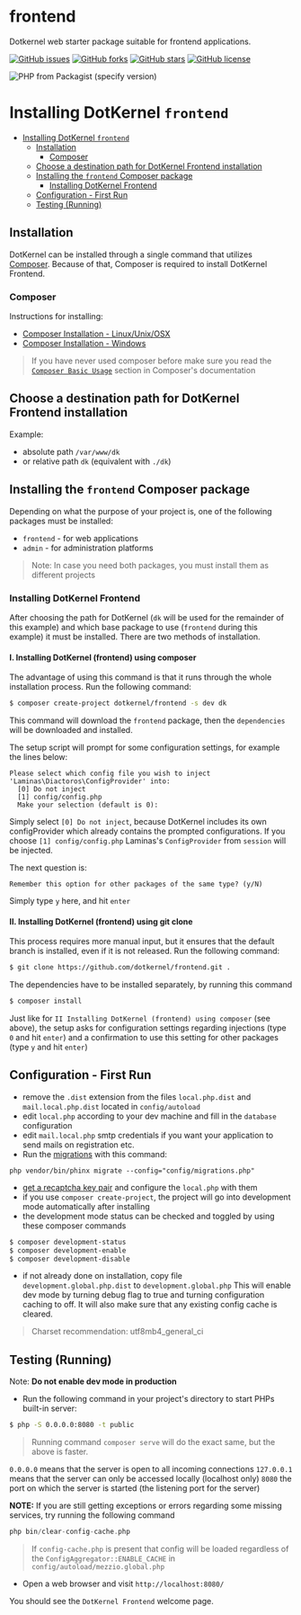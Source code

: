 # frontend

Dotkernel web starter package suitable for frontend applications.

[![GitHub issues](https://img.shields.io/github/issues/dotkernel/frontend)](https://github.com/dotkernel/frontend/issues)
[![GitHub forks](https://img.shields.io/github/forks/dotkernel/frontend)](https://github.com/dotkernel/frontend/network)
[![GitHub stars](https://img.shields.io/github/stars/dotkernel/frontend)](https://github.com/dotkernel/frontend/stargazers)
[![GitHub license](https://img.shields.io/github/license/dotkernel/frontend)](https://github.com/dotkernel/frontend/blob/3.0/LICENSE.md)


![PHP from Packagist (specify version)](https://img.shields.io/packagist/php-v/dotkernel/frontend/3.0.x-dev)


# Installing DotKernel `frontend`

- [Installing DotKernel `frontend`](#installing-dotkernel-frontend)
    - [Installation](#installation)
        - [Composer](#composer)
    - [Choose a destination path for DotKernel Frontend installation](#choose-a-destination-path-for-dotkernel-frontend-installation)
    - [Installing the `frontend` Composer package](#installing-the-frontend-composer-package)
        - [Installing DotKernel Frontend](#installing-dotkernel-frontend)
    - [Configuration - First Run](#configuration---first-run)
    - [Testing (Running)](#testing-running)

## Installation

DotKernel can be installed through a single command that utilizes [Composer](https://getcomposer.org/). Because of that, Composer is required to install DotKernel Frontend.

### Composer

Instructions for installing:

- [Composer Installation -  Linux/Unix/OSX](https://getcomposer.org/doc/00-intro.md#installation-linux-unix-osx)
- [Composer Installation - Windows](https://getcomposer.org/doc/00-intro.md#installation-windows)

> If you have never used composer before make sure you read the [`Composer Basic Usage`](https://getcomposer.org/doc/01-basic-usage.md) section in Composer's documentation

## Choose a destination path for DotKernel Frontend installation

Example:

- absolute path `/var/www/dk`
- or relative path `dk` (equivalent with `./dk`)

## Installing the `frontend` Composer package

Depending on what the purpose of your project is, one of the following packages must be installed:

- `frontend` - for web applications
- `admin` - for administration platforms

> Note: In case you need both packages, you must install them as different projects

### Installing DotKernel Frontend

After choosing the path for DotKernel (`dk` will be used for the remainder of this example) and which base package to use (`frontend` during this example) it must be installed. There are two methods of installation. 

#### I. Installing DotKernel (frontend) using composer 

The advantage of using this command is that it runs through the whole installation process. Run the following command:

```bash
$ composer create-project dotkernel/frontend -s dev dk
```

This command will download the `frontend` package, then the `dependencies` will be downloaded and installed.

The setup script will prompt for some configuration settings, for example the lines below:

```shell
Please select which config file you wish to inject 'Laminas\Diactoros\ConfigProvider' into:
  [0] Do not inject
  [1] config/config.php
  Make your selection (default is 0):
```

Simply select `[0] Do not inject`, because DotKernel includes its own configProvider which already contains the prompted configurations.
If you choose `[1] config/config.php` Laminas's `ConfigProvider` from `session` will be injected.

The next question is:

`Remember this option for other packages of the same type? (y/N)`

Simply type `y` here, and hit `enter`

#### II. Installing DotKernel (frontend) using git clone

This process requires more manual input, but it ensures that the default branch is installed, even if it is not released. Run the following command:

```bash
$ git clone https://github.com/dotkernel/frontend.git .
```

The dependencies have to be installed separately, by running this command
```bash
$ composer install
```

Just like for `II Installing DotKernel (frontend) using composer` (see above), the setup asks for configuration settings regarding injections (type `0` and hit `enter`) and a confirmation to use this setting for other packages (type `y` and hit `enter`)

## Configuration - First Run

- remove the `.dist` extension from the files `local.php.dist` and `mail.local.php.dist` located in `config/autoload`
- edit `local.php` according to your dev machine and fill in the `database` configuration 
- edit `mail.local.php` smtp credentials if you want your application to send mails on registration etc.
- Run the [migrations](../Overview/Migrations.md) with this command:

`php vendor/bin/phinx migrate --config="config/migrations.php"`
- [get a recaptcha key pair](https://www.google.com/recaptcha/admin) and configure the `local.php` with them
- if you use `composer create-project`, the project will go into development mode automatically after installing
- the development mode status can be checked and toggled by using these composer commands

```bash
$ composer development-status
$ composer development-enable
$ composer development-disable
```

- if not already done on installation, copy file `development.global.php.dist` to `development.global.php`
This will enable dev mode by turning debug flag to true and turning configuration caching to off. It will also make sure that any existing config cache is cleared.

> Charset recommendation: utf8mb4_general_ci

## Testing (Running)

Note: **Do not enable dev mode in production**

- Run the following command in your project's directory to start PHPs built-in server:

```bash
$ php -S 0.0.0.0:8080 -t public
```

> Running command `composer serve` will do the exact same, but the above is faster.

`0.0.0.0` means that the server is open to all incoming connections
`127.0.0.1` means that the server can only be accessed locally (localhost only)
`8080` the port on which the server is started (the listening port for the server)

**NOTE:**
If you are still getting exceptions or errors regarding some missing services, try running the following command

```php
php bin/clear-config-cache.php
```

> If `config-cache.php` is present that config will be loaded regardless of the `ConfigAggregator::ENABLE_CACHE` in `config/autoload/mezzio.global.php`

- Open a web browser and visit `http://localhost:8080/`

You should see the `DotKernel Frontend` welcome page.
